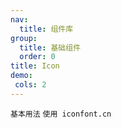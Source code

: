 ```yaml
---
nav:
  title: 组件库
group:
  title: 基础组件
  order: 0
title: Icon
demo:
 cols: 2
---
```


<code src="./usage/demo1.tsx">基本用法</code>
<code src="./usage/demo2.tsx">使用 iconfont.cn</code>
